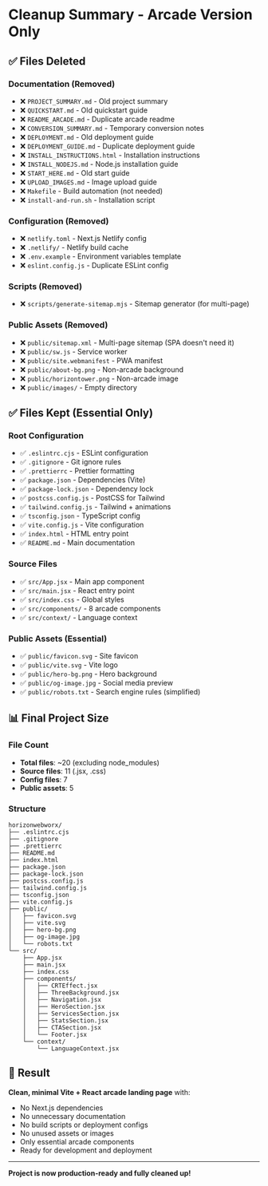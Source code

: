 # Cleanup Summary - Arcade Version Only

## ✅ Files Deleted

### Documentation (Removed)
- ❌ `PROJECT_SUMMARY.md` - Old project summary
- ❌ `QUICKSTART.md` - Old quickstart guide
- ❌ `README_ARCADE.md` - Duplicate arcade readme
- ❌ `CONVERSION_SUMMARY.md` - Temporary conversion notes
- ❌ `DEPLOYMENT.md` - Old deployment guide
- ❌ `DEPLOYMENT_GUIDE.md` - Duplicate deployment guide
- ❌ `INSTALL_INSTRUCTIONS.html` - Installation instructions
- ❌ `INSTALL_NODEJS.md` - Node.js installation guide
- ❌ `START_HERE.md` - Old start guide
- ❌ `UPLOAD_IMAGES.md` - Image upload guide
- ❌ `Makefile` - Build automation (not needed)
- ❌ `install-and-run.sh` - Installation script

### Configuration (Removed)
- ❌ `netlify.toml` - Next.js Netlify config
- ❌ `.netlify/` - Netlify build cache
- ❌ `.env.example` - Environment variables template
- ❌ `eslint.config.js` - Duplicate ESLint config

### Scripts (Removed)
- ❌ `scripts/generate-sitemap.mjs` - Sitemap generator (for multi-page)

### Public Assets (Removed)
- ❌ `public/sitemap.xml` - Multi-page sitemap (SPA doesn't need it)
- ❌ `public/sw.js` - Service worker
- ❌ `public/site.webmanifest` - PWA manifest
- ❌ `public/about-bg.png` - Non-arcade background
- ❌ `public/horizontower.png` - Non-arcade image
- ❌ `public/images/` - Empty directory

## ✅ Files Kept (Essential Only)

### Root Configuration
- ✅ `.eslintrc.cjs` - ESLint configuration
- ✅ `.gitignore` - Git ignore rules
- ✅ `.prettierrc` - Prettier formatting
- ✅ `package.json` - Dependencies (Vite)
- ✅ `package-lock.json` - Dependency lock
- ✅ `postcss.config.js` - PostCSS for Tailwind
- ✅ `tailwind.config.js` - Tailwind + animations
- ✅ `tsconfig.json` - TypeScript config
- ✅ `vite.config.js` - Vite configuration
- ✅ `index.html` - HTML entry point
- ✅ `README.md` - Main documentation

### Source Files
- ✅ `src/App.jsx` - Main app component
- ✅ `src/main.jsx` - React entry point
- ✅ `src/index.css` - Global styles
- ✅ `src/components/` - 8 arcade components
- ✅ `src/context/` - Language context

### Public Assets (Essential)
- ✅ `public/favicon.svg` - Site favicon
- ✅ `public/vite.svg` - Vite logo
- ✅ `public/hero-bg.png` - Hero background
- ✅ `public/og-image.jpg` - Social media preview
- ✅ `public/robots.txt` - Search engine rules (simplified)

## 📊 Final Project Size

### File Count
- **Total files**: ~20 (excluding node_modules)
- **Source files**: 11 (.jsx, .css)
- **Config files**: 7
- **Public assets**: 5

### Structure
```
horizonwebworx/
├── .eslintrc.cjs
├── .gitignore
├── .prettierrc
├── README.md
├── index.html
├── package.json
├── package-lock.json
├── postcss.config.js
├── tailwind.config.js
├── tsconfig.json
├── vite.config.js
├── public/
│   ├── favicon.svg
│   ├── vite.svg
│   ├── hero-bg.png
│   ├── og-image.jpg
│   └── robots.txt
└── src/
    ├── App.jsx
    ├── main.jsx
    ├── index.css
    ├── components/
    │   ├── CRTEffect.jsx
    │   ├── ThreeBackground.jsx
    │   ├── Navigation.jsx
    │   ├── HeroSection.jsx
    │   ├── ServicesSection.jsx
    │   ├── StatsSection.jsx
    │   ├── CTASection.jsx
    │   └── Footer.jsx
    └── context/
        └── LanguageContext.jsx
```

## 🎯 Result

**Clean, minimal Vite + React arcade landing page** with:
- No Next.js dependencies
- No unnecessary documentation
- No build scripts or deployment configs
- No unused assets or images
- Only essential arcade components
- Ready for development and deployment

---

**Project is now production-ready and fully cleaned up!**
